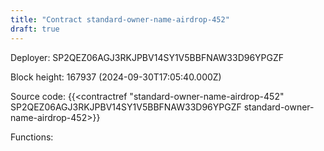```yaml
---
title: "Contract standard-owner-name-airdrop-452"
draft: true
---
```

Deployer: SP2QEZ06AGJ3RKJPBV14SY1V5BBFNAW33D96YPGZF


 



Block height: 167937 (2024-09-30T17:05:40.000Z)

Source code: {{<contractref "standard-owner-name-airdrop-452" SP2QEZ06AGJ3RKJPBV14SY1V5BBFNAW33D96YPGZF standard-owner-name-airdrop-452>}}

Functions:


